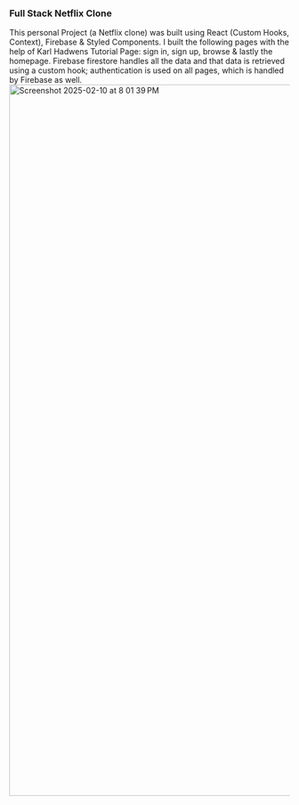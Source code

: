 ### Full Stack Netflix Clone
This personal Project (a Netflix clone) was built using React (Custom Hooks, Context), Firebase & Styled Components. 
I built the following pages with the help of Karl Hadwens Tutorial Page: sign in, sign up, browse & lastly the homepage. 
Firebase firestore handles all the data and that data is retrieved using a custom hook; authentication is used on all pages, which is handled by Firebase as well.
<img width="1278" alt="Screenshot 2025-02-10 at 8 01 39 PM" src="https://github.com/user-attachments/assets/0fabada2-8cf2-4b8c-a7a1-737e0544ecee" />
